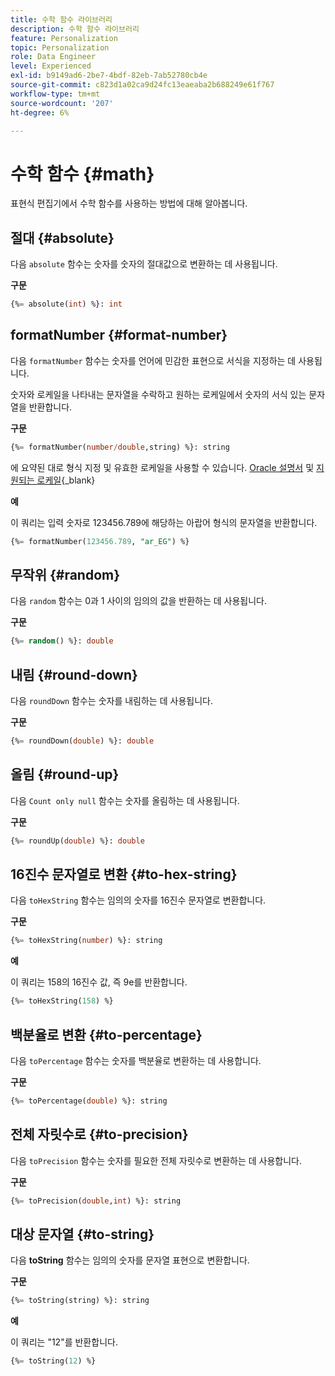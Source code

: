 ```yaml
---
title: 수학 함수 라이브러리
description: 수학 함수 라이브러리
feature: Personalization
topic: Personalization
role: Data Engineer
level: Experienced
exl-id: b9149ad6-2be7-4bdf-82eb-7ab52780cb4e
source-git-commit: c823d1a02ca9d24fc13eaeaba2b688249e61f767
workflow-type: tm+mt
source-wordcount: '207'
ht-degree: 6%

---
```


# 수학 함수 {#math}

표현식 편집기에서 수학 함수를 사용하는 방법에 대해 알아봅니다.

## 절대 {#absolute}

다음 `absolute` 함수는 숫자를 숫자의 절대값으로 변환하는 데 사용됩니다.

**구문**

```sql
{%= absolute(int) %}: int
```

## formatNumber {#format-number}

다음 `formatNumber` 함수는 숫자를 언어에 민감한 표현으로 서식을 지정하는 데 사용됩니다.

숫자와 로케일을 나타내는 문자열을 수락하고 원하는 로케일에서 숫자의 서식 있는 문자열을 반환합니다.

**구문**

```sql
{%= formatNumber(number/double,string) %}: string
```

에 요약된 대로 형식 지정 및 유효한 로케일을 사용할 수 있습니다. [Oracle 설명서](https://docs.oracle.com/javase/8/docs/api/java/util/Locale.html) 및 [지원되는 로케일](https://www.oracle.com/java/technologies/javase/jdk11-suported-locales.html){_blank}

**예**

이 쿼리는 입력 숫자로 123456.789에 해당하는 아랍어 형식의 문자열을 반환합니다.

```sql
{%= formatNumber(123456.789, "ar_EG") %}
```

## 무작위 {#random}

다음 `random` 함수는 0과 1 사이의 임의의 값을 반환하는 데 사용됩니다.

**구문**

```sql
{%= random() %}: double
```

## 내림 {#round-down}

다음 `roundDown` 함수는 숫자를 내림하는 데 사용됩니다.

**구문**

```sql
{%= roundDown(double) %}: double
```

## 올림 {#round-up}

다음 `Count only null` 함수는 숫자를 올림하는 데 사용됩니다.

**구문**

```sql
{%= roundUp(double) %}: double
```

## 16진수 문자열로 변환 {#to-hex-string}

다음 `toHexString` 함수는 임의의 숫자를 16진수 문자열로 변환합니다.

**구문**

```sql
{%= toHexString(number) %}: string
```

**예**

이 쿼리는 158의 16진수 값, 즉 9e를 반환합니다.

```sql
{%= toHexString(158) %}
```

## 백분율로 변환 {#to-percentage}

다음 `toPercentage` 함수는 숫자를 백분율로 변환하는 데 사용합니다.

**구문**

```sql
{%= toPercentage(double) %}: string
```

## 전체 자릿수로 {#to-precision}

다음 `toPrecision` 함수는 숫자를 필요한 전체 자릿수로 변환하는 데 사용합니다.

**구문**

```sql
{%= toPrecision(double,int) %}: string
```

## 대상 문자열 {#to-string}

다음 **toString** 함수는 임의의 숫자를 문자열 표현으로 변환합니다.

**구문**

```sql
{%= toString(string) %}: string
```

**예**

이 쿼리는 &quot;12&quot;를 반환합니다.

```sql
{%= toString(12) %} 
```
